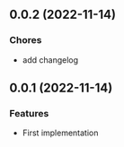
<a name="0.0.2"></a>
## 0.0.2 (2022-11-14)
### Chores
- add changelog

<a name="0.0.1"></a>
## 0.0.1 (2022-11-14)
### Features
- First implementation
